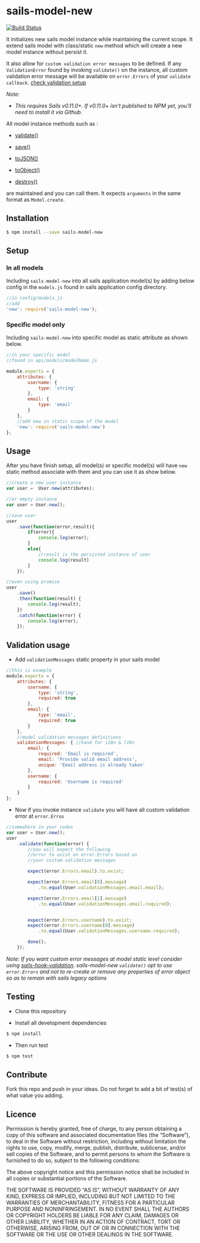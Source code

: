 sails-model-new
================

[![Build Status](https://travis-ci.org/lykmapipo/sails-model-new.svg?branch=master)](https://travis-ci.org/lykmapipo/sails-model-new)

It initializes new sails model instance while maintaining the current scope. It extend sails model with class/static `new` method which will create a new model instance without persist it.

It also allow for `custom validation error messages` to be defined. If any `ValidationError` found by invoking `validate()` on the instance, all custom validation error message will be available on `error.Errors` of your `validate callback`. [check validation setup](https://github.com/lykmapipo/sails-model-new#validation-usage)

*Note:* 
- *This requires Sails v0.11.0+.  If v0.11.0+ isn't published to NPM yet, you'll need to install it via Github.*

All model instance methods such as : 

- [validate()](http://sailsjs.org/#/documentation/reference/waterline/records/validate.html)

- [save()](http://sailsjs.org/#/documentation/reference/waterline/records/save.html)

- [toJSON()](http://sailsjs.org/#/documentation/reference/waterline/records/toJSON.html)

- [toObject()](http://sailsjs.org/#/documentation/reference/waterline/records/toObject.html)

- [destroy()](http://sailsjs.org/#/documentation/reference/waterline/models/destroy.html) 

are maintained and you can call them. It expects `arguments` in the same format as `Model.create`.

## Installation
```sh
$ npm install --save sails-model-new
```

## Setup

### In all models
Including `sails-model-new` into all sails application model(s) by adding below config in the `models.js` found in sails application config directory.
```js
//in config/models.js
//add 
'new': require('sails-model-new');
```

### Specific model only
Including `sails-model-new` into specific model as static attribute as shown below.
```js
//in your specific model
//found in api/models/modelName.js

module.exports = {
    attributes: {
        username: {
            type: 'string'
        },
        email: {
            type: 'email'
        }
    },
    //add new in static scope of the model
    'new': require('sails-model-new')
};
```

## Usage
After you have finish setup, all model(s) or specific model(s) will 
have `new` static method associate with them and you can use it as 
show below.
```js
//create a new user instance
var user =  User.new(attributes);

//or empty instance
var user = User.new();

//save user
user
	.save(function(error,result){
		if(error){
			console.log(error);
		}
		else{
			//result is the persisted instance of user
			console.log(result)
		}
	});

//even using promise
user
	.save()
    .then(function(result) {
    	console.log(result);
    })
    .catch(function(error) {
        console.log(error);
    });
```
## Validation usage
- Add `validationMessages` static property in your sails model
```js
//this is example
module.exports = {
    attributes: {
        username: {
            type: 'string',
            required: true
        },
        email: {
            type: 'email',
            required: true
        }
    },
    //model validation messages definitions
    validationMessages: { //hand for i18n & l10n
        email: {
            required: 'Email is required',
            email: 'Provide valid email address',
            unique: 'Email address is already taken'
        },
        username: {
            required: 'Username is required'
        }
    }
};
```
- Now if you invoke instance `validate` you will have all custom validation error at `error.Erros`
```js
//somewhere in your codes
var user = User.new();
user
    .validate(function(error) {
        //you will expect the following
        //error to exist on error.Errors based on 
        //your custom validation messages

        expect(error.Errors.email).to.exist;

        expect(error.Errors.email[0].message)
            .to.equal(User.validationMessages.email.email);

        expect(error.Errors.email[1].message)
            .to.equal(User.validationMessages.email.required);


        expect(error.Errors.username).to.exist;
        expect(error.Errors.username[0].message)
            .to.equal(User.validationMessages.username.required);

        done();
    });
```
*Note: If you want custom error messages at model static level consider using [sails-hook-validation](https://github.com/lykmapipo/sails-hook-validation). sails-model-new `validate()` opt to use `error.Errors` and not to re-create or remove any properties of error object so as to remain with sails legacy options*

## Testing

* Clone this repository

* Install all development dependencies

```sh
$ npm install
```
* Then run test

```sh
$ npm test
```

## Contribute

Fork this repo and push in your ideas. 
Do not forget to add a bit of test(s) of what value you adding.

## Licence

Permission is hereby granted, free of charge, to any person obtaining a copy of this software and associated documentation files (the “Software”), to deal in the Software without restriction, including without limitation the rights to use, copy, modify, merge, publish, distribute, sublicense, and/or sell copies of the Software, and to permit persons to whom the Software is furnished to do so, subject to the following conditions:

The above copyright notice and this permission notice shall be included in all copies or substantial portions of the Software.

THE SOFTWARE IS PROVIDED “AS IS”, WITHOUT WARRANTY OF ANY KIND, EXPRESS OR IMPLIED, INCLUDING BUT NOT LIMITED TO THE WARRANTIES OF MERCHANTABILITY, FITNESS FOR A PARTICULAR PURPOSE AND NONINFRINGEMENT. IN NO EVENT SHALL THE AUTHORS OR COPYRIGHT HOLDERS BE LIABLE FOR ANY CLAIM, DAMAGES OR OTHER LIABILITY, WHETHER IN AN ACTION OF CONTRACT, TORT OR OTHERWISE, ARISING FROM, OUT OF OR IN CONNECTION WITH THE SOFTWARE OR THE USE OR OTHER DEALINGS IN THE SOFTWARE. 